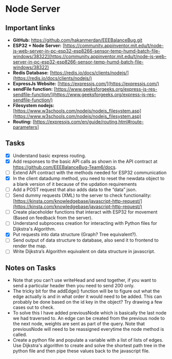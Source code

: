 # Node Server

## Important links

- **GitHub:** https://github.com/hakanmerdan/EEEBalanceBug.git
- **ESP32 + Node Server:** [https://community.appinventor.mit.edu/t/node-js-web-server-in-pc-esp32-esp8266-sensor-temp-humd-batch-file-windows/38322](https://community.appinventor.mit.edu/t/node-js-web-server-in-pc-esp32-esp8266-sensor-temp-humd-batch-file-windows/38322)
- **Redis Database:** [https://redis.io/docs/clients/nodejs/](https://redis.io/docs/clients/nodejs/)
- **ExpressJs Website:** [https://expressjs.com/](https://expressjs.com/)
- **sendFile function:** [https://www.geeksforgeeks.org/express-js-res-sendfile-function/](https://www.geeksforgeeks.org/express-js-res-sendfile-function/)
- **Filesystem nodejs:** [https://www.w3schools.com/nodejs/nodejs_filesystem.asp](https://www.w3schools.com/nodejs/nodejs_filesystem.asp)
- **Routing:** [https://expressjs.com/en/guide/routing.html#route-parameters]

## Tasks

- [x]  Understand basic express routing.
- [x]  Add responses to the basic API calls as shown in the API contract at https://github.com/EEEBalanceBug-Team6/docs.
- [ ]  Extend API contract with the methods needed for ESP32 communication
- [x]  In the client datadump method, you need to reset the newdata object to a blank version of it because of the updation requirements
- [ ]  Add a POST request that also adds data to the “data” json.
- [ ]  Send dummy requests (XML) to the server to check functionality: [https://kinsta.com/knowledgebase/javascript-http-request/](https://kinsta.com/knowledgebase/javascript-http-request/)
- [ ]  Create placeholder functions that interact with ESP32 for movement (Based on feedback from the server).
- [ ]  Understand subprocess creation for interacting with Python files for Dijkstra's Algorithm.
- [x]  Put requests into data structure (Graph? Tree equivalent?).
- [ ]  Send output of data structure to database, also send it to frontend to render the map.
- [ ]  Write Dijkstra’s Algorithm equivalent on data structure in javascript.

## Notes on Tasks

- Note that you can’t use writeHead and send together, if you want to send a particular header then you need to send 200 only.
- The tricky bit for the addEdge() function will be to figure out what the edge actually is and in what order it would need to be added. This can probably be done based on the id key in the object? Try drawing a few cases out to check.
- To solve this I have added previousNode which is basically the last node we had traversed to. An edge can be created from the previous node to the next node, weights are sent as part of the query. Note that previousNode will need to be reassigned everytime the node method is called.
- Create a python file and populate a variable with a list of lists of edges. Use Dijkstra's algorithm to create and solve the shortest path tree in the python file and then pipe these values back to the javascript file.
